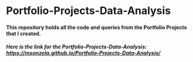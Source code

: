 # Portfolio-Projects-Data-Analysis

#### This repository holds all the code and queries from the Portfolio Projects that I created.

##### Here is the link for the Portfolio-Projects-Data-Analysis: https://msonzela.github.io/Portfolio-Projects-Data-Analysis/


